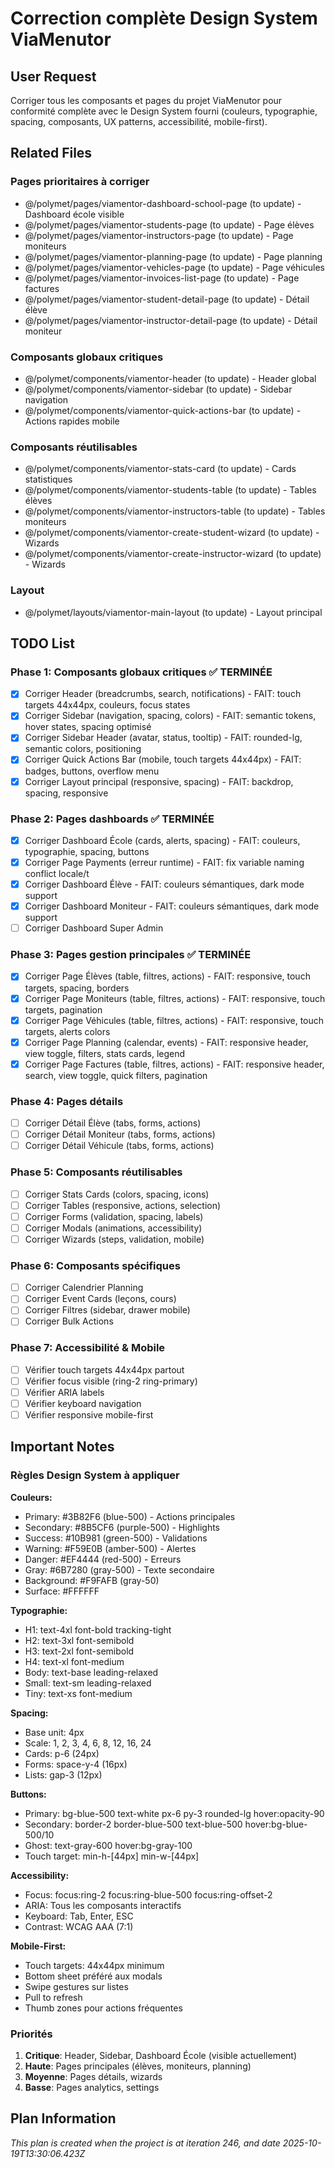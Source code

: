 # Correction complète Design System ViaMenutor

## User Request
Corriger tous les composants et pages du projet ViaMenutor pour conformité complète avec le Design System fourni (couleurs, typographie, spacing, composants, UX patterns, accessibilité, mobile-first).

## Related Files

### Pages prioritaires à corriger
- @/polymet/pages/viamentor-dashboard-school-page (to update) - Dashboard école visible
- @/polymet/pages/viamentor-students-page (to update) - Page élèves
- @/polymet/pages/viamentor-instructors-page (to update) - Page moniteurs
- @/polymet/pages/viamentor-planning-page (to update) - Page planning
- @/polymet/pages/viamentor-vehicles-page (to update) - Page véhicules
- @/polymet/pages/viamentor-invoices-list-page (to update) - Page factures
- @/polymet/pages/viamentor-student-detail-page (to update) - Détail élève
- @/polymet/pages/viamentor-instructor-detail-page (to update) - Détail moniteur

### Composants globaux critiques
- @/polymet/components/viamentor-header (to update) - Header global
- @/polymet/components/viamentor-sidebar (to update) - Sidebar navigation
- @/polymet/components/viamentor-quick-actions-bar (to update) - Actions rapides mobile

### Composants réutilisables
- @/polymet/components/viamentor-stats-card (to update) - Cards statistiques
- @/polymet/components/viamentor-students-table (to update) - Tables élèves
- @/polymet/components/viamentor-instructors-table (to update) - Tables moniteurs
- @/polymet/components/viamentor-create-student-wizard (to update) - Wizards
- @/polymet/components/viamentor-create-instructor-wizard (to update) - Wizards

### Layout
- @/polymet/layouts/viamentor-main-layout (to update) - Layout principal

## TODO List

### Phase 1: Composants globaux critiques ✅ TERMINÉE
- [x] Corriger Header (breadcrumbs, search, notifications) - FAIT: touch targets 44x44px, couleurs, focus states
- [x] Corriger Sidebar (navigation, spacing, colors) - FAIT: semantic tokens, hover states, spacing optimisé
- [x] Corriger Sidebar Header (avatar, status, tooltip) - FAIT: rounded-lg, semantic colors, positioning
- [x] Corriger Quick Actions Bar (mobile, touch targets 44x44px) - FAIT: badges, buttons, overflow menu
- [x] Corriger Layout principal (responsive, spacing) - FAIT: backdrop, spacing, responsive

### Phase 2: Pages dashboards ✅ TERMINÉE
- [x] Corriger Dashboard École (cards, alerts, spacing) - FAIT: couleurs, typographie, spacing, buttons
- [x] Corriger Page Payments (erreur runtime) - FAIT: fix variable naming conflict locale/t
- [x] Corriger Dashboard Élève - FAIT: couleurs sémantiques, dark mode support
- [x] Corriger Dashboard Moniteur - FAIT: couleurs sémantiques, dark mode support
- [ ] Corriger Dashboard Super Admin

### Phase 3: Pages gestion principales ✅ TERMINÉE
- [x] Corriger Page Élèves (table, filtres, actions) - FAIT: responsive, touch targets, spacing, borders
- [x] Corriger Page Moniteurs (table, filtres, actions) - FAIT: responsive, touch targets, pagination
- [x] Corriger Page Véhicules (table, filtres, actions) - FAIT: responsive, touch targets, alerts colors
- [x] Corriger Page Planning (calendar, events) - FAIT: responsive header, view toggle, filters, stats cards, legend
- [x] Corriger Page Factures (table, filtres, actions) - FAIT: responsive header, search, view toggle, quick filters, pagination

### Phase 4: Pages détails
- [ ] Corriger Détail Élève (tabs, forms, actions)
- [ ] Corriger Détail Moniteur (tabs, forms, actions)
- [ ] Corriger Détail Véhicule (tabs, forms, actions)

### Phase 5: Composants réutilisables
- [ ] Corriger Stats Cards (colors, spacing, icons)
- [ ] Corriger Tables (responsive, actions, selection)
- [ ] Corriger Forms (validation, spacing, labels)
- [ ] Corriger Modals (animations, accessibility)
- [ ] Corriger Wizards (steps, validation, mobile)

### Phase 6: Composants spécifiques
- [ ] Corriger Calendrier Planning
- [ ] Corriger Event Cards (leçons, cours)
- [ ] Corriger Filtres (sidebar, drawer mobile)
- [ ] Corriger Bulk Actions

### Phase 7: Accessibilité & Mobile
- [ ] Vérifier touch targets 44x44px partout
- [ ] Vérifier focus visible (ring-2 ring-primary)
- [ ] Vérifier ARIA labels
- [ ] Vérifier keyboard navigation
- [ ] Vérifier responsive mobile-first

## Important Notes

### Règles Design System à appliquer

**Couleurs:**
- Primary: #3B82F6 (blue-500) - Actions principales
- Secondary: #8B5CF6 (purple-500) - Highlights
- Success: #10B981 (green-500) - Validations
- Warning: #F59E0B (amber-500) - Alertes
- Danger: #EF4444 (red-500) - Erreurs
- Gray: #6B7280 (gray-500) - Texte secondaire
- Background: #F9FAFB (gray-50)
- Surface: #FFFFFF

**Typographie:**
- H1: text-4xl font-bold tracking-tight
- H2: text-3xl font-semibold
- H3: text-2xl font-semibold
- H4: text-xl font-medium
- Body: text-base leading-relaxed
- Small: text-sm leading-relaxed
- Tiny: text-xs font-medium

**Spacing:**
- Base unit: 4px
- Scale: 1, 2, 3, 4, 6, 8, 12, 16, 24
- Cards: p-6 (24px)
- Forms: space-y-4 (16px)
- Lists: gap-3 (12px)

**Buttons:**
- Primary: bg-blue-500 text-white px-6 py-3 rounded-lg hover:opacity-90
- Secondary: border-2 border-blue-500 text-blue-500 hover:bg-blue-500/10
- Ghost: text-gray-600 hover:bg-gray-100
- Touch target: min-h-[44px] min-w-[44px]

**Accessibility:**
- Focus: focus:ring-2 focus:ring-blue-500 focus:ring-offset-2
- ARIA: Tous les composants interactifs
- Keyboard: Tab, Enter, ESC
- Contrast: WCAG AAA (7:1)

**Mobile-First:**
- Touch targets: 44x44px minimum
- Bottom sheet préféré aux modals
- Swipe gestures sur listes
- Pull to refresh
- Thumb zones pour actions fréquentes

### Priorités
1. **Critique**: Header, Sidebar, Dashboard École (visible actuellement)
2. **Haute**: Pages principales (élèves, moniteurs, planning)
3. **Moyenne**: Pages détails, wizards
4. **Basse**: Pages analytics, settings
  
## Plan Information
*This plan is created when the project is at iteration 246, and date 2025-10-19T13:30:06.423Z*
